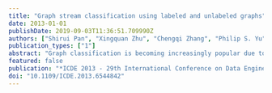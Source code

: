 ```yaml
---
title: "Graph stream classification using labeled and unlabeled graphs"
date: 2013-01-01
publishDate: 2019-09-03T11:36:51.709990Z
authors: ["Shirui Pan", "Xingquan Zhu", "Chengqi Zhang", "Philip S. Yu"]
publication_types: ["1"]
abstract: "Graph classification is becoming increasingly popular due to the rapidly rising applications involving data with structural dependency. The wide spread of the graph applications and the inherent complex relationships between graph objects have made the labels of the graph data expensive and/or difficult to obtain, especially for applications involving dynamic changing graph records. While labeled graphs are limited, the copious amounts of unlabeled graphs are often easy to obtain with trivial efforts. In this paper, we propose a framework to build a stream based graph classification model by combining both labeled and unlabeled graphs. Our method, called gSLU, employs an ensemble based framework to partition graph streams into a number of graph chunks each containing some labeled and unlabeled graphs. For each individual chunk, we propose a minimum-redundancy subgraph feature selection module to select a set of informative subgraph features to build a classifier. To tackle the concept drifting in graph streams, an instance level weighting mechanism is used to dynamically adjust the instance weight, through which the subgraph feature selection can emphasize on difficult graph samples. The classifiers built from different graph chunks form an ensemble for graph stream classification. Experiments on real-world graph streams demonstrate clear benefits of using minimum-redundancy subgraph features to build accurate classifiers. By employing instance level weighting, our graph ensemble model can effectively adapt to the concept drifting in the graph stream for classification."
featured: false
publication: "*ICDE 2013 - 29th International Conference on Data Engineering*"
doi: "10.1109/ICDE.2013.6544842"
---
```


